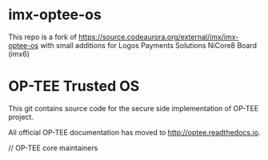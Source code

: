 # imx-optee-os
This repo is a fork of https://source.codeaurora.org/external/imx/imx-optee-os with small additions for Logos Payments Solutions NiCore8 Board (imx6)

# OP-TEE Trusted OS
This git contains source code for the secure side implementation of OP-TEE
project.

All official OP-TEE documentation has moved to http://optee.readthedocs.io.

// OP-TEE core maintainers
